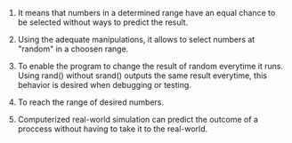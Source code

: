 1) It means that numbers in a determined range have an equal chance to be selected without ways to predict the result.

2) Using the adequate manipulations, it allows to select numbers at "random" in a choosen range.

3) To enable the program to change the result of random everytime it runs. Using rand() without srand() outputs the same result everytime, this behavior is desired when debugging or testing.

4) To reach the range of desired numbers.

5) Computerized real-world simulation can predict the outcome of a proccess without having to take it to the real-world.
